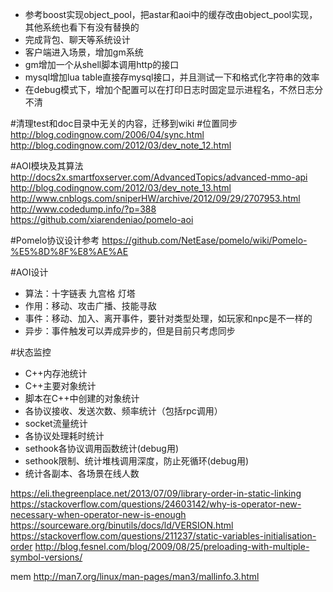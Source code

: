 
* 参考boost实现object_pool，把astar和aoi中的缓存改由object_pool实现，其他系统也看下有没有替换的
* 完成背包、聊天等系统设计
* 客户端进入场景，增加gm系统
* gm增加一个从shell脚本调用http的接口
* mysql增加lua table直接存mysql接口，并且测试一下和格式化字符串的效率
* 在debug模式下，增加个配置可以在打印日志时固定显示进程名，不然日志分不清

#清理test和doc目录中无关的内容，迁移到wiki
#位置同步
http://blog.codingnow.com/2006/04/sync.html  
http://blog.codingnow.com/2012/03/dev_note_12.html

#AOI模块及其算法
http://docs2x.smartfoxserver.com/AdvancedTopics/advanced-mmo-api
http://blog.codingnow.com/2012/03/dev_note_13.html
http://www.cnblogs.com/sniperHW/archive/2012/09/29/2707953.html
http://www.codedump.info/?p=388
https://github.com/xiarendeniao/pomelo-aoi

#Pomelo协议设计参考
https://github.com/NetEase/pomelo/wiki/Pomelo-%E5%8D%8F%E8%AE%AE

#AOI设计
* 算法：十字链表 九宫格 灯塔
* 作用：移动、攻击广播、技能寻敌
* 事件：移动、加入、离开事件，要针对类型处理，如玩家和npc是不一样的
* 异步：事件触发可以弄成异步的，但是目前只考虑同步

#状态监控
* C++内存池统计
* C++主要对象统计
* 脚本在C++中创建的对象统计
* 各协议接收、发送次数、频率统计（包括rpc调用）
* socket流量统计
* 各协议处理耗时统计
* sethook各协议调用函数统计(debug用)
* sethook限制、统计堆栈调用深度，防止死循环(debug用)
* 统计各副本、各场景在线人数

https://eli.thegreenplace.net/2013/07/09/library-order-in-static-linking
https://stackoverflow.com/questions/24603142/why-is-operator-new-necessary-when-operator-new-is-enough
https://sourceware.org/binutils/docs/ld/VERSION.html
https://stackoverflow.com/questions/211237/static-variables-initialisation-order
http://blog.fesnel.com/blog/2009/08/25/preloading-with-multiple-symbol-versions/

mem
http://man7.org/linux/man-pages/man3/mallinfo.3.html
